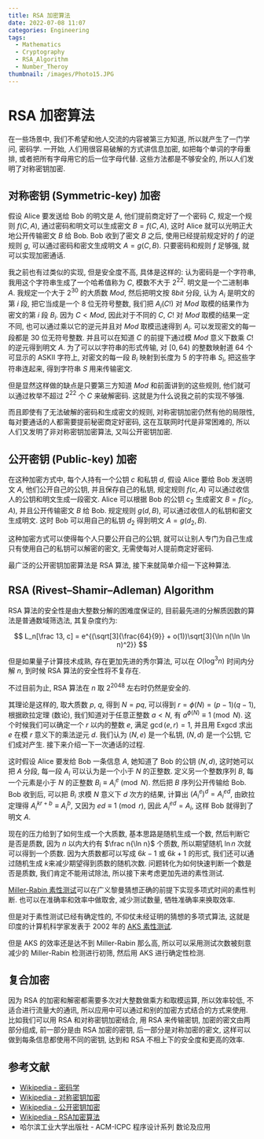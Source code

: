```yaml
---
title: RSA 加密算法
date: 2022-07-08 11:07
categories: Engineering
tags:
  - Mathematics
  - Cryptography
  - RSA_Algorithm
  - Number_Theroy
thumbnail: /images/Photo15.JPG
---
```


# RSA 加密算法

在一些场景中, 我们不希望和他人交流的内容被第三方知道, 所以就产生了一门学问, 密码学. 一开始, 人们用很容易破解的方式讲信息加密, 如把每个单词的字母重排, 或者把所有字母用它的后一位字母代替. 这些方法都是不够安全的, 所以人们发明了对称密钥加密.

## 对称密钥 (Symmetric-key) 加密

假设 Alice 要发送给 Bob 的明文是 $A$, 他们提前商定好了一个密码 $C$, 规定一个规则 $f(C, A)$, 通过密码和明文可以生成密文 $B = f(C, A)$, 这时 Alice 就可以光明正大地公开传输密文 $B$ 给 Bob. Bob 收到了密文 $B$ 之后, 使用已经提前规定好的 $f$ 的逆规则 $g$, 可以通过密码和密文生成明文 $A = g(C, B)$. 只要密码和规则 $f$ 足够强, 就可以实现加密通话.

我之前也有过类似的实现, 但是安全度不高, 具体是这样的: 认为密码是一个字符串, 我用这个字符串生成了一个哈希值称为 $C$, 模数不大于 $2^{22}$. 明文是一个二进制串 $A$. 我规定一个大于 $2^{30}$ 的大质数 $Mod$, 然后把明文按 $8bit$ 分段, 认为 $A_i$ 是明文的第 $i$ 段, 把它当成是一个 $8$ 位无符号整数, 我们把 $A_i(C!)$ 对 $Mod$ 取模的结果作为密文的第 $i$ 段 $B_i$. 因为 $C < Mod$, 因此对于不同的 $C$, $C!$ 对 $Mod$ 取模的结果一定不同, 也可以通过乘以它的逆元并且对 $Mod$ 取模迅速得到 $A_i$. 可以发现密文的每一段都是 $30$ 位无符号整数. 并且可以在知道 $C$ 的前提下通过模 $Mod$ 意义下数乘 $C!$ 的逆元得到明文 $A$. 为了可以以字符串的形式传输, 对 $[0, 64)$ 的整数映射道 $64$ 个可显示的 ASKII 字符上, 对密文的每一段 $B_i$ 映射到长度为 $5$ 的字符串 $S_i$, 把这些字符串连起来, 得到字符串 $S$ 用来传输密文.

但是显然这样做的缺点是只要第三方知道 $Mod$ 和前面讲到的这些规则, 他们就可以通过枚举不超过 $2^22$ 个 $C$ 来破解密码. 这就是为什么说我之前的实现不够强.

而且即使有了无法破解的密码和生成密文的规则, 对称密钥加密仍然有他的局限性, 每对要通话的人都需要提前秘密商定好密码, 这在互联网时代是非常困难的, 所以人们又发明了非对称密钥加密算法, 又叫公开密钥加密.

## 公开密钥 (Public-key) 加密

在这种加密方式中, 每个人持有一个公钥 $c$ 和私钥 $d$, 假设 Alice 要给 Bob 发送明文 $A$, 他们公开自己的公钥, 并且保存自己的私钥, 规定规则 $f(c, A)$ 可以通过收信人的公钥和明文生成一段密文. Alice 可以根据 Bob 的公钥 $c_2$ 生成密文 $B = f(c_2, A)$, 并且公开传输密文 $B$ 给 Bob. 规定规则 $g(d, B)$, 可以通过收信人的私钥和密文生成明文. 这时 Bob 可以用自己的私钥 $d_2$ 得到明文 $A = g(d_2, B)$.

这种加密方式可以使得每个人只要公开自己的公钥, 就可以让别人专门为自己生成只有使用自己的私钥可以解密的密文, 无需使每对人提前商定好密码.

最广泛的公开密钥加密算法是 RSA 算法, 接下来就简单介绍一下这种算法.

## RSA (Rivest–Shamir–Adleman) Algorithm

RSA 算法的安全性是由大整数分解的困难度保证的, 目前最先进的分解质因数的算法是普通数域筛选法, 其复杂度约为:

$$
L_n[\frac 13, c] = e^{(\sqrt[3]{\frac{64}{9}} + o(1))\sqrt[3]{\ln n(\ln \ln n)^2}}
$$

但是如果量子计算技术成熟, 存在更加先进的秀尔算法, 可以在 $O(\log^3 n)$ 时间内分解 $n$, 到时候 RSA 算法的安全性将不复存在.

不过目前为止, RSA 算法在 $n$ 取 $2^{2048}$ 左右时仍然是安全的.

其理论是这样的, 取大质数 $p$, $q$, 得到 $N = pq$, 可以得到 $r = \phi(N) = (p - 1)(q - 1)$, 根据欧拉定理 (数论), 我们知道对于任意正整数 $a < N$, 有 $a^{\phi(N)} \equiv 1 \pmod N$. 这个时候我们可以确定一个 $r$ 以内的整数 $e$, 满足 $\gcd(e, r) = 1$, 并且用 Exgcd 求出 $e$ 在模 $r$ 意义下的乘法逆元 $d$. 我们认为 $(N, e)$ 是一个私钥, $(N, d)$ 是一个公钥, 它们成对产生. 接下来介绍一下一次通话的过程.

这时假设 Alice 要发给 Bob 一条信息 $A$, 她知道了 Bob 的公钥 $(N, d)$, 这时她可以把 $A$ 分段, 每一段 $A_i$ 可以认为是一个小于 $N$ 的正整数. 定义另一个整数序列 $B$, 每一个元素是小于 $N$ 的正整数 $B_i \equiv {A_i}^e \pmod N$. 然后把 $B$ 序列公开传输给 Bob. Bob 收到后, 可以把 $B_i$ 求模 $N$ 意义下 $d$ 次方的结果, 计算出 $({A_i}^e)^d = {A_i}^{ed}$, 由欧拉定理得 ${A_i}^{kr + b} \equiv {A_i}^{b}$, 又因为 $ed \equiv 1 \pmod r$, 因此 ${A_i}^{ed} = A_i$, 这样 Bob 就得到了明文 $A$.

现在的压力给到了如何生成一个大质数, 基本思路是随机生成一个数, 然后判断它是否是质数, 因为 $n$ 以内大约有 $\frac n{\ln n}$ 个质数, 所以期望随机 $\ln n$ 次就可以得到一个质数. 因为大质数都可以写成 $6k - 1$ 或 $6k + 1$ 的形式, 我们还可以通过随机生成 $k$来减少期望得到质数的随机次数. 问题转化为如何快速判断一个数是否是质数, 我们肯定不能用试除法, 所以接下来考虑更加先进的素性测试.

[Miller-Rabin 素性测试](/Mathematics/Number_Theory/Miller_Rabin/)可以在广义黎曼猜想正确的前提下实现多项式时间的素性判断. 也可以在准确率和效率中做取舍, 减少测试数量, 牺牲准确率来换取效率.

但是对于素性测试已经有确定性的, 不仰仗未经证明的猜想的多项式算法, 这就是印度的计算机科学家发表于 2002 年的 [AKS 素性测试](/Mathematics/Number_Theory/AKS_Primality_Test/).

但是 AKS 的效率还是达不到 Miller-Rabin 那么高, 所以可以采用测试次数被刻意减少的 Miller-Rabin 检测进行初筛, 然后用 AKS 进行确定性检测.

## 复合加密

因为 RSA 的加密和解密都需要多次对大整数做乘方和取模运算, 所以效率较低, 不适合进行流量大的通讯, 所以应用中可以通过和别的加密方式结合的方式来使用. 比如我们可以用 RSA 和对称密钥加密结合, 用 RSA 来传输密钥, 加密的密文由两部分组成, 前一部分是由 RSA 加密的密钥, 后一部分是对称加密的密文, 这样可以做到每条信息都使用不同的密钥, 达到和 RSA 不相上下的安全度和更高的效率.

## 参考文献

- [Wikipedia - 密码学](https://zh.wikipedia.org/wiki/%E5%AF%86%E7%A0%81%E5%AD%A6)
- [Wikipedia - 对称密钥加密](https://zh.wikipedia.org/wiki/%E5%B0%8D%E7%A8%B1%E5%AF%86%E9%91%B0%E5%8A%A0%E5%AF%86)
- [Wikipedia - 公开密钥加密](https://zh.wikipedia.org/wiki/%E9%9D%9E%E5%AF%B9%E7%A7%B0%E5%8A%A0%E5%AF%86%E6%BC%94%E7%AE%97%E6%B3%95)
- [Wikipedia - RSA加密算法](https://zh.wikipedia.org/wiki/RSA%E5%8A%A0%E5%AF%86%E6%BC%94%E7%AE%97%E6%B3%95)
- 哈尔滨工业大学出版社 - ACM-ICPC 程序设计系列 数论及应用